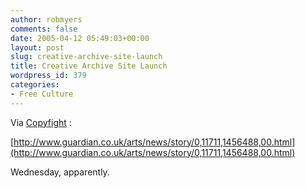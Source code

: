 ```yaml
---
author: robmyers
comments: false
date: 2005-04-12 05:49:03+00:00
layout: post
slug: creative-archive-site-launch
title: Creative Archive Site Launch
wordpress_id: 379
categories:
- Free Culture
---
```


Via [Copyfight](http://www.corante.com/copyfight) :  
  
[http://www.guardian.co.uk/arts/news/story/0,11711,1456488,00.html](http://www.guardian.co.uk/arts/news/story/0,11711,1456488,00.html)   
  
Wednesday, apparently.

  


